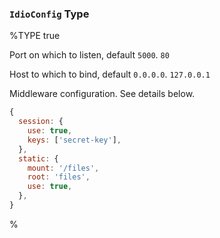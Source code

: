 
### `IdioConfig` Type

%TYPE true
<p name="port" type="number">
  <d>Port on which to listen, default <code>5000</code>.</d>
  <e><code>80</code></e>
</p>
<p name="host" type="string">
  <d>Host to which to bind, default <code>0.0.0.0</code>.</d>
  <e><code>127.0.0.1</code></e>
</p>
<p name="middleware" type="MiddlewareConfig">
  <d>Middleware configuration. See details below.</d>
  <e row>

```js
{
  session: {
    use: true,
    keys: ['secret-key'],
  },
  static: {
    mount: '/files',
    root: 'files',
    use: true,
  },
}
```
</e>
</p>
%

